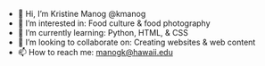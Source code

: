 - 👋 Hi, I’m Kristine Manog @kmanog
- 👀 I’m interested in: Food culture & food photography
- 🌱 I’m currently learning: Python, HTML, & CSS
- 💞️ I’m looking to collaborate on: Creating websites & web content
- 📫 How to reach me: manogk@hawaii.edu

<!---
kmanog/kmanog is a ✨ special ✨ repository because its `README.md` (this file) appears on your GitHub profile.
You can click the Preview link to take a look at your changes.
--->
